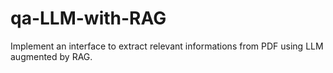 # qa-LLM-with-RAG
Implement an interface to extract relevant informations from PDF using LLM augmented by RAG.
